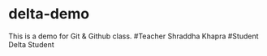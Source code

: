 # delta-demo
This is a demo for Git &amp; Github class.
#Teacher
Shraddha Khapra
#Student
Delta Student
